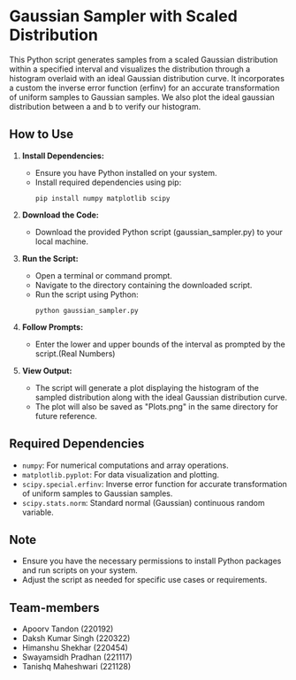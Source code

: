 # Gaussian Sampler with Scaled Distribution

This Python script generates samples from a scaled Gaussian distribution within a specified interval and visualizes the distribution through a histogram overlaid with an ideal Gaussian distribution curve. It incorporates a custom the inverse error function (erfinv) for an accurate transformation of uniform samples to Gaussian samples. We also plot the ideal gaussian distribution between a and b to verify our histogram.

## How to Use

1. **Install Dependencies:**
   - Ensure you have Python installed on your system.
   - Install required dependencies using pip:
     ```
     pip install numpy matplotlib scipy
     ```

2. **Download the Code:**
   - Download the provided Python script (gaussian_sampler.py) to your local machine.

3. **Run the Script:**
   - Open a terminal or command prompt.
   - Navigate to the directory containing the downloaded script.
   - Run the script using Python:
     ```
     python gaussian_sampler.py
     ```

4. **Follow Prompts:**
   - Enter the lower and upper bounds of the interval as prompted by the script.(Real Numbers)

5. **View Output:**
   - The script will generate a plot displaying the histogram of the sampled distribution along with the ideal Gaussian distribution curve.
   - The plot will also be saved as "Plots.png" in the same directory for future reference.

## Required Dependencies

- `numpy`: For numerical computations and array operations.
- `matplotlib.pyplot`: For data visualization and plotting.
- `scipy.special.erfinv`: Inverse error function for accurate transformation of uniform samples to Gaussian samples.
- `scipy.stats.norm`: Standard normal (Gaussian) continuous random variable.

## Note

- Ensure you have the necessary permissions to install Python packages and run scripts on your system.
- Adjust the script as needed for specific use cases or requirements.

## Team-members

- Apoorv Tandon (220192)
- Daksh Kumar Singh (220322)
- Himanshu Shekhar (220454)
- Swayamsidh Pradhan (221117)
- Tanishq Maheshwari (221128)
